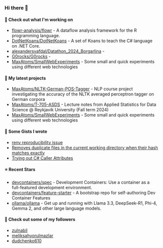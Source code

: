 ### Hi there 👋

#### 👷 Check out what I'm working on

- [flowr-analysis/flowr](https://github.com/flowr-analysis/flowr) - A dataflow analysis framework for the R programming language.
- [DotNetKoans/DotNetKoans](https://github.com/DotNetKoans/DotNetKoans) - A set of Koans to teach the C# language on .NET Core.
- [alexandersvafdal/Datathon_2024_Borgarlina](https://github.com/alexandersvafdal/Datathon_2024_Borgarlina) - 
- [G0rocks/G0rocks](https://github.com/G0rocks/G0rocks) - 
- [MaxAtoms/SmallWebExperiments](https://github.com/MaxAtoms/SmallWebExperiments) - Some small and quick experiments using different web technologies

#### 🌱 My latest projects

- [MaxAtoms/NLTK-German-POS-Tagger](https://github.com/MaxAtoms/NLTK-German-POS-Tagger) - NLP course project investigating the accuracy of the NLTK averaged perceptron tagger on German corpora
- [MaxAtoms/T-705-ASDS](https://github.com/MaxAtoms/T-705-ASDS) - Lecture notes from Applied Statistics for Data Science @ Reykjavík University (Fall term 2024)
- [MaxAtoms/SmallWebExperiments](https://github.com/MaxAtoms/SmallWebExperiments) - Some small and quick experiments using different web technologies

#### 📓 Some Gists I wrote

- [renv reproducibility issue](https://gist.github.com/fa19949eb41f7bdc24277cc49a73de2f)
- [Removes duplicate files in the current working directory when their hash matches exactly](https://gist.github.com/adb1a103726545c84d591b7be5eec134)
- [Trying out C# Caller Attributes](https://gist.github.com/9b9f14f7bab6d7ed7a64316d211d5f5d)

#### ⭐ Recent Stars

- [devcontainers/spec](https://github.com/devcontainers/spec) - Development Containers: Use a container as a full-featured development environment.
- [devcontainers/feature-starter](https://github.com/devcontainers/feature-starter) - A  bootstrap repo for self-authoring Dev Container Features
- [ollama/ollama](https://github.com/ollama/ollama) - Get up and running with Llama 3.3, DeepSeek-R1, Phi-4, Gemma 2, and other large language models.

#### 👯 Check out some of my followers

- [zulnabil](https://github.com/zulnabil)
- [meliksahyorulmazlar](https://github.com/meliksahyorulmazlar)
- [dudchenko610](https://github.com/dudchenko610)
